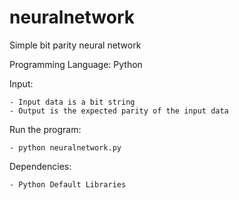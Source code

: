 # neuralnetwork
Simple bit parity neural network 

Programming Language: Python

Input: 

    - Input data is a bit string
    - Output is the expected parity of the input data

Run the program:

    - python neuralnetwork.py

Dependencies:

    - Python Default Libraries

    

